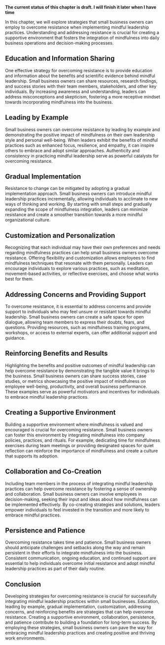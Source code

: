 **The current status of this chapter is draft. I will finish it later when I have time**

In this chapter, we will explore strategies that small business owners can employ to overcome resistance when implementing mindful leadership practices. Understanding and addressing resistance is crucial for creating a supportive environment that fosters the integration of mindfulness into daily business operations and decision-making processes.

Education and Information Sharing
---------------------------------

One effective strategy for overcoming resistance is to provide education and information about the benefits and scientific evidence behind mindful leadership. Small business owners can share resources, research findings, and success stories with their team members, stakeholders, and other key individuals. By increasing awareness and understanding, leaders can address misconceptions and skepticism, fostering a more receptive mindset towards incorporating mindfulness into the business.

Leading by Example
------------------

Small business owners can overcome resistance by leading by example and demonstrating the positive impact of mindfulness on their own leadership style and personal well-being. When leaders exhibit the benefits of mindful practices such as enhanced focus, resilience, and empathy, it can inspire others to embrace and adopt similar approaches. Authenticity and consistency in practicing mindful leadership serve as powerful catalysts for overcoming resistance.

Gradual Implementation
----------------------

Resistance to change can be mitigated by adopting a gradual implementation approach. Small business owners can introduce mindful leadership practices incrementally, allowing individuals to acclimate to new ways of thinking and working. By starting with small steps and gradually expanding the scope of mindfulness integration, leaders can minimize resistance and create a smoother transition towards a more mindful organizational culture.

Customization and Personalization
---------------------------------

Recognizing that each individual may have their own preferences and needs regarding mindfulness practices can help small business owners overcome resistance. Offering flexibility and customization allows employees to find mindfulness techniques that resonate with them personally. Leaders can encourage individuals to explore various practices, such as meditation, movement-based activities, or reflective exercises, and choose what works best for them.

Addressing Concerns and Providing Support
-----------------------------------------

To overcome resistance, it is essential to address concerns and provide support to individuals who may feel unsure or resistant towards mindful leadership. Small business owners can create a safe space for open dialogue, allowing team members to express their doubts, fears, and questions. Providing resources, such as mindfulness training programs, workshops, or access to external experts, can offer additional support and guidance.

Reinforcing Benefits and Results
--------------------------------

Highlighting the benefits and positive outcomes of mindful leadership can help overcome resistance by demonstrating the tangible value it brings to the business. Small business owners can share success stories, case studies, or metrics showcasing the positive impact of mindfulness on employee well-being, productivity, and overall business performance. These examples serve as powerful motivators and incentives for individuals to embrace mindful leadership practices.

Creating a Supportive Environment
---------------------------------

Building a supportive environment where mindfulness is valued and encouraged is crucial for overcoming resistance. Small business owners can foster this environment by integrating mindfulness into company policies, practices, and rituals. For example, dedicating time for mindfulness exercises during team meetings or providing designated spaces for quiet reflection can reinforce the importance of mindfulness and create a culture that supports its adoption.

Collaboration and Co-Creation
-----------------------------

Including team members in the process of integrating mindful leadership practices can help overcome resistance by fostering a sense of ownership and collaboration. Small business owners can involve employees in decision-making, seeking their input and ideas about how mindfulness can be implemented effectively. By co-creating strategies and solutions, leaders empower individuals to feel invested in the transition and more likely to embrace mindful practices.

Persistence and Patience
------------------------

Overcoming resistance takes time and patience. Small business owners should anticipate challenges and setbacks along the way and remain persistent in their efforts to integrate mindfulness into the business. Consistent communication, ongoing education, and continued support are essential to help individuals overcome initial resistance and adopt mindful leadership practices as part of their daily routine.

Conclusion
----------

Developing strategies for overcoming resistance is crucial for successfully integrating mindful leadership practices within small businesses. Education, leading by example, gradual implementation, customization, addressing concerns, and reinforcing benefits are strategies that can help overcome resistance. Creating a supportive environment, collaboration, persistence, and patience contribute to building a foundation for long-term success. By employing these strategies, small business owners can pave the way for embracing mindful leadership practices and creating positive and thriving work environments.

